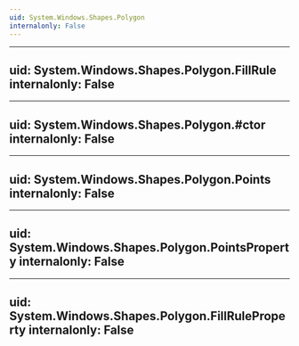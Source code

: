 ```yaml
---
uid: System.Windows.Shapes.Polygon
internalonly: False
---
```


---
uid: System.Windows.Shapes.Polygon.FillRule
internalonly: False
---

---
uid: System.Windows.Shapes.Polygon.#ctor
internalonly: False
---

---
uid: System.Windows.Shapes.Polygon.Points
internalonly: False
---

---
uid: System.Windows.Shapes.Polygon.PointsProperty
internalonly: False
---

---
uid: System.Windows.Shapes.Polygon.FillRuleProperty
internalonly: False
---
